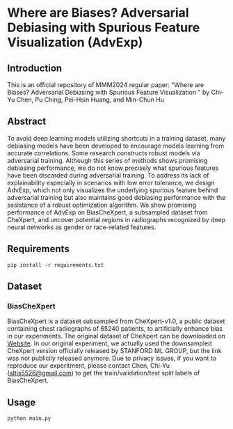 # Where are Biases? Adversarial Debiasing with Spurious Feature Visualization (AdvExp)
## Introduction
This is an official repository of MMM2024 regular paper: "Where are Biases? Adversarial Debiasing with Spurious Feature Visualization
" by Chi-Yu Chen, Pu Ching, Pei-Hsin Huang, and Min-Chun Hu
## Abstract
To avoid deep learning models utilizing shortcuts in a training dataset, many debiasing models have been developed to encourage models learning from accurate correlations. Some research constructs robust models via adversarial training. Although this series of methods shows promising debiasing performance, we do not know precisely what spurious features have been discarded during adversarial training. To address its lack of explainability especially in scenarios with low error tolerance, we design AdvExp, which not only visualizes the underlying spurious feature behind adversarial training but also maintains good debiasing performance with the assistance of a robust optimization algorithm. We show promising performance of AdvExp on BiasCheXpert, a subsampled dataset from CheXpert, and uncover potential regions in radiographs recognized by deep neural networks as gender or race-related features.
## Requirements
```
pip install -r requirements.txt
```
## Dataset
### BiasCheXpert
BiasCheXpert is a dataset subsampled from CheXpert-v1.0, a public dataset containing chest radiographs of 65240 patients, to artificially enhance bias in our experiments. The original dataset of CheXpert can be downloaded on [Website](https://stanfordaimi.azurewebsites.net/datasets/8cbd9ed4-2eb9-4565-affc-111cf4f7ebe2). In our original experiment, we actually used the downsampled CheXpert version officially released by STANFORD ML GROUP, but the link was not publicily released anymore. Due to privacy issues, if you want to reproduce our experitment, please contact Chen, Chi-Yu (altis5526@gmail.com) to get the train/validation/test split labels of BiasCheXpert.
## Usage
```
python main.py
```
